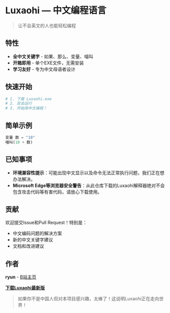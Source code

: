 # Luxaohi — 中文编程语言
> 让不会英文的人也能轻松编程

## 特性
- **全中文关键字** - 如果、那么、变量、喵叫
- **开箱即用** - 单个EXE文件，无需安装
- **学习友好** - 专为中文母语者设计

## 快速开始
```bash
# 1. 下载 Luxaohi.exe
# 2. 双击运行
# 3. 开始用中文编程！
```

## 简单示例
```python
变量 数 = "10"
喵叫(10 + 数)
```

## 已知事项
- **环境兼容性提示**：可能出现中文显示以及命令无法正常执行问题，我们正在想办法解决。
- **Microsoft Edge等浏览器安全警告**：从此仓库下载的Luxaohi解释器绝对不会包含攻击代码等有害代码，请放心下载使用。

## 贡献
欢迎提交Issue和Pull Request！特别是：
- 中文编码问题的解决方案
- 新的中文关键字建议  
- 文档和改进建议

## 作者
**ryun** - [B站主页](https://space.bilibili.com/3546663501171006)

[**下载Luxaohi最新版**](https://github.com/LXH0525/Luxaohi/releases/latest)

> 如果你不是中国人但对本项目感兴趣，太棒了！这说明Luxaohi正在走向世界！
